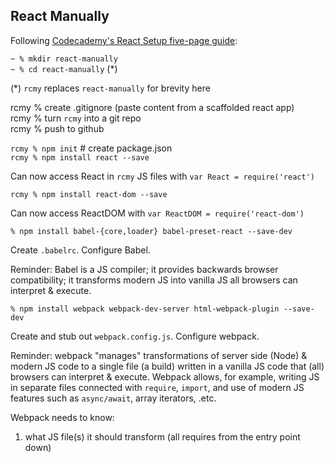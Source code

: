 ## React Manually

Following
[Codecademy's React Setup five-page guide](https://www.codecademy.com/articles/react-setup-i):

`~ % mkdir react-manually`</br>
`~ % cd react-manually` (*)</br>

(*) `rcmy` replaces `react-manually` for brevity here</br>

rcmy % create .gitignore (paste content from a scaffolded react app)</br>
rcmy % turn `rcmy` into a git repo</br>
rcmy % push to github</br>

`rcmy % npm init` # create package.json</br>
`rcmy % npm install react --save`</br>

Can now access React in `rcmy` JS files with `var React = require('react')`</br>

`rcmy % npm install react-dom --save`</br>

Can now access ReactDOM with `var ReactDOM = require('react-dom')`</br>

`% npm install babel-{core,loader} babel-preset-react --save-dev`

Create `.babelrc`. Configure Babel.

Reminder: Babel is a JS compiler; it provides backwards browser compatibility;
it transforms modern JS into vanilla JS all browsers can interpret & execute.

`% npm install webpack webpack-dev-server html-webpack-plugin --save-dev`

Create and stub out `webpack.config.js`. Configure webpack.

Reminder: webpack "manages" transformations of server side (Node) & modern JS
code to a single file (a build) written in a vanilla JS code that (all) browsers
can interpret & execute. Webpack allows, for example, writing JS in separate
files connected with `require`, `import`, and use of modern JS features such as
`async/await`, array iterators, .etc.

Webpack needs to know:
1. what JS file(s) it should transform (all requires from the entry point down)
